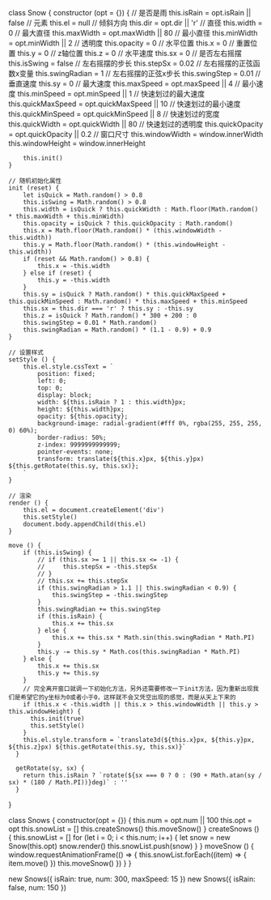 class Snow {
    constructor (opt = {}) {
        // 是否是雨
        this.isRain = opt.isRain || false
        // 元素
        this.el = null
        // 倾斜方向
        this.dir = opt.dir || 'r'
        // 直径
        this.width = 0
        // 最大直径
        this.maxWidth = opt.maxWidth || 80
        // 最小直径
        this.minWidth = opt.minWidth || 2
        // 透明度
        this.opacity = 0
        // 水平位置
        this.x = 0
        // 重置位置
        this.y = 0
        // z轴位置
        this.z = 0
        // 水平速度
        this.sx = 0
        // 是否左右摇摆
        this.isSwing = false
        // 左右摇摆的步长
        this.stepSx = 0.02
        // 左右摇摆的正弦函数x变量
        this.swingRadian = 1
        // 左右摇摆的正弦x步长
        this.swingStep = 0.01
        // 垂直速度
        this.sy = 0
        // 最大速度
        this.maxSpeed = opt.maxSpeed || 4
        // 最小速度
        this.minSpeed = opt.minSpeed || 1
        // 快速划过的最大速度
        this.quickMaxSpeed = opt.quickMaxSpeed || 10
        // 快速划过的最小速度
        this.quickMinSpeed = opt.quickMinSpeed || 8
        // 快速划过的宽度
        this.quickWidth = opt.quickWidth || 80
        // 快速划过的透明度
        this.quickOpacity = opt.quickOpacity || 0.2
        // 窗口尺寸
        this.windowWidth = window.innerWidth
        this.windowHeight = window.innerHeight

        this.init()
    }
    
    // 随机初始化属性
    init (reset) {
        let isQuick = Math.random() > 0.8
        this.isSwing = Math.random() > 0.8
        this.width = isQuick ? this.quickWidth : Math.floor(Math.random() * this.maxWidth + this.minWidth)
        this.opacity = isQuick ? this.quickOpacity : Math.random()
        this.x = Math.floor(Math.random() * (this.windowWidth - this.width))
        this.y = Math.floor(Math.random() * (this.windowHeight - this.width))
        if (reset && Math.random() > 0.8) {
            this.x = -this.width
        } else if (reset) {
            this.y = -this.width
        }
        this.sy = isQuick ? Math.random() * this.quickMaxSpeed + this.quickMinSpeed : Math.random() * this.maxSpeed + this.minSpeed
        this.sx = this.dir === 'r' ? this.sy : -this.sy
        this.z = isQuick ? Math.random() * 300 + 200 : 0
        this.swingStep = 0.01 * Math.random()
        this.swingRadian = Math.random() * (1.1 - 0.9) + 0.9
    }
    
    // 设置样式
    setStyle () {
        this.el.style.cssText = `
            position: fixed;
            left: 0;
            top: 0;
            display: block;
            width: ${this.isRain ? 1 : this.width}px;
            height: ${this.width}px;
            opacity: ${this.opacity};
            background-image: radial-gradient(#fff 0%, rgba(255, 255, 255, 0) 60%);
            border-radius: 50%;
            z-index: 9999999999999;
            pointer-events: none;
            transform: translate(${this.x}px, ${this.y}px) ${this.getRotate(this.sy, this.sx)};
        `
    }
    
    // 渲染
    render () {
        this.el = document.createElement('div')
        this.setStyle()
        document.body.appendChild(this.el)
    }
    
    move () {
        if (this.isSwing) {
            // if (this.sx >= 1 || this.sx <= -1) {
            //     this.stepSx = -this.stepSx
            // }
            // this.sx += this.stepSx
            if (this.swingRadian > 1.1 || this.swingRadian < 0.9) {
                this.swingStep = -this.swingStep
            }
            this.swingRadian += this.swingStep
            if (this.isRain) {
                this.x += this.sx
            } else {
                this.x += this.sx * Math.sin(this.swingRadian * Math.PI)
            }
            this.y -= this.sy * Math.cos(this.swingRadian * Math.PI)
        } else {
            this.x += this.sx
            this.y += this.sy
        }
        // 完全离开窗口就调一下初始化方法，另外还需要修改一下init方法，因为重新出现我们是希望它的y坐标为0或者小于0，这样就不会又凭空出现的感觉，而是从天上下来的
        if (this.x < -this.width || this.x > this.windowWidth || this.y > this.windowHeight) {
          this.init(true)
          this.setStyle()
        }
        this.el.style.transform = `translate3d(${this.x}px, ${this.y}px, ${this.z}px) ${this.getRotate(this.sy, this.sx)}`
      }
    
      getRotate(sy, sx) {
        return this.isRain ? `rotate(${sx === 0 ? 0 : (90 + Math.atan(sy / sx) * (180 / Math.PI))}deg)` : ''
      }
}

class Snows {
    constructor(opt = {}) {
        this.num = opt.num || 100
        this.opt = opt
        this.snowList = []
        this.createSnows()
        this.moveSnow()
    }
    createSnows () {
        this.snowList = []
        for (let i = 0; i < this.num; i++) {
            let snow = new Snow(this.opt)
            snow.render()
            this.snowList.push(snow)
        }
    }
    moveSnow () {
        window.requestAnimationFrame(() => {
            this.snowList.forEach((item) => {
                item.move()
            })
            this.moveSnow()
        })
    }
}

new Snows({
    isRain: true,
    num: 300,
    maxSpeed: 15
})
new Snows({
    isRain: false,
    num: 150
})